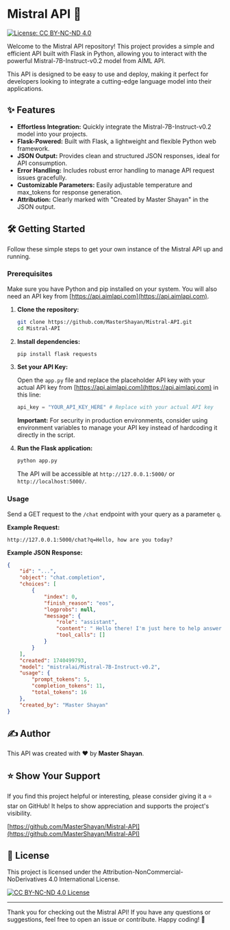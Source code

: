 # Mistral API 🚀

[![License: CC BY-NC-ND 4.0](about:sanitized)](https://creativecommons.org/licenses/by-nc-nd/4.0/)

Welcome to the Mistral API repository\! This project provides a simple and efficient API built with Flask in Python, allowing you to interact with the powerful Mistral-7B-Instruct-v0.2 model from AIML API.

This API is designed to be easy to use and deploy, making it perfect for developers looking to integrate a cutting-edge language model into their applications.

## ✨ Features

  * **Effortless Integration:**  Quickly integrate the Mistral-7B-Instruct-v0.2 model into your projects.
  * **Flask-Powered:** Built with Flask, a lightweight and flexible Python web framework.
  * **JSON Output:**  Provides clean and structured JSON responses, ideal for API consumption.
  * **Error Handling:**  Includes robust error handling to manage API request issues gracefully.
  * **Customizable Parameters:**  Easily adjustable temperature and max\_tokens for response generation.
  * **Attribution:**  Clearly marked with "Created by Master Shayan" in the JSON output.

## 🛠️ Getting Started

Follow these simple steps to get your own instance of the Mistral API up and running.

### Prerequisites

Make sure you have Python and pip installed on your system. You will also need an API key from [https://api.aimlapi.com](https://api.aimlapi.com).

1.  **Clone the repository:**

    ```bash
    git clone https://github.com/MasterShayan/Mistral-API.git
    cd Mistral-API
    ```

2.  **Install dependencies:**

    ```bash
    pip install flask requests
    ```

3.  **Set your API Key:**

    Open the `app.py` file and replace the placeholder API key with your actual API key from [https://api.aimlapi.com](https://api.aimlapi.com) in this line:

    ```python
    api_key = "YOUR_API_KEY_HERE" # Replace with your actual API key
    ```

    **Important:**  For security in production environments, consider using environment variables to manage your API key instead of hardcoding it directly in the script.

4.  **Run the Flask application:**

    ```bash
    python app.py
    ```

    The API will be accessible at `http://127.0.0.1:5000/` or `http://localhost:5000/`.

### Usage

Send a GET request to the `/chat` endpoint with your query as a parameter `q`.

**Example Request:**

```
http://127.0.0.1:5000/chat?q=Hello, how are you today?
```

**Example JSON Response:**

```json
{
    "id": "...",
    "object": "chat.completion",
    "choices": [
        {
            "index": 0,
            "finish_reason": "eos",
            "logprobs": null,
            "message": {
                "role": "assistant",
                "content": " Hello there! I'm just here to help answer your questions and provide information. How can I assist you today?",
                "tool_calls": []
            }
        }
    ],
    "created": 1740499793,
    "model": "mistralai/Mistral-7B-Instruct-v0.2",
    "usage": {
        "prompt_tokens": 5,
        "completion_tokens": 11,
        "total_tokens": 16
    },
    "created_by": "Master Shayan"
}
```

## ✍️ Author

This API was created with ❤️ by **Master Shayan**.

## ⭐️ Show Your Support

If you find this project helpful or interesting, please consider giving it a ⭐️ star on GitHub\! It helps to show appreciation and supports the project's visibility.

[https://github.com/MasterShayan/Mistral-API](https://github.com/MasterShayan/Mistral-API)

## 📜 License

This project is licensed under the Attribution-NonCommercial-NoDerivatives 4.0 International License.

[![CC BY-NC-ND 4.0 License](about:sanitized)]([https://creativecommons.org/licenses/by-nc-nd/4.0/](https://www.google.com/url?sa=E&source=gmail&q=https://creativecommons.org/licenses/by-nc-nd/4.0/))

-----

Thank you for checking out the Mistral API\! If you have any questions or suggestions, feel free to open an issue or contribute. Happy coding\! 🚀

```
```
